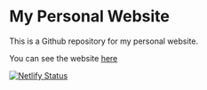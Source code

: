 # My Personal Website

This is a Github repository for my personal website.

You can see the website [here](https://kaseyedye.netlify.app/)


[![Netlify Status](https://api.netlify.com/api/v1/badges/35fa3921-7143-42c6-b734-89a51dfb3ba2/deploy-status)](https://app.netlify.com/sites/kaseyedye/deploys)